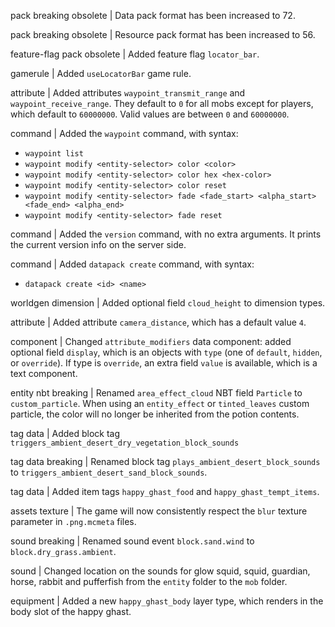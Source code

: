 pack breaking obsolete | Data pack format has been increased to 72.

pack breaking obsolete | Resource pack format has been increased to 56.

feature-flag pack obsolete | Added feature flag `locator_bar`.

gamerule | Added `useLocatorBar` game rule.

attribute | Added attributes `waypoint_transmit_range` and `waypoint_receive_range`. They default to `0` for all mobs except for players, which default to `60000000`. Valid values are between `0` and `60000000`.

command | Added the `waypoint` command, with syntax:
* `waypoint list`
* `waypoint modify <entity-selector> color <color>`
* `waypoint modify <entity-selector> color hex <hex-color>`
* `waypoint modify <entity-selector> color reset`
* `waypoint modify <entity-selector> fade <fade_start> <alpha_start> <fade_end> <alpha_end>`
* `waypoint modify <entity-selector> fade reset`

command | Added the `version` command, with no extra arguments. It prints the current version info on the server side.

command | Added `datapack create` command, with syntax:
* `datapack create <id> <name>`

worldgen dimension | Added optional field `cloud_height` to dimension types.

attribute | Added attribute `camera_distance`, which has a default value `4`.

component | Changed `attribute_modifiers` data component: added optional field `display`, which is an objects with `type` (one of `default`, `hidden`, or `override`). If type is `override`, an extra field `value` is available, which is a text component.

entity nbt breaking | Renamed `area_effect_cloud` NBT field `Particle` to `custom_particle`. When using an `entity_effect` or `tinted_leaves` custom particle, the color will no longer be inherited from the potion contents.

tag data | Added block tag `triggers_ambient_desert_dry_vegetation_block_sounds`

tag data breaking | Renamed block tag `plays_ambient_desert_block_sounds` to `triggers_ambient_desert_sand_block_sounds`.

tag data | Added item tags `happy_ghast_food` and `happy_ghast_tempt_items`.

assets texture | The game will now consistently respect the `blur` texture parameter in `.png.mcmeta` files.

sound breaking | Renamed sound event `block.sand.wind` to `block.dry_grass.ambient`.

sound | Changed location on the sounds for glow squid, squid, guardian, horse, rabbit and pufferfish from the `entity` folder to the `mob` folder.

equipment | Added a new `happy_ghast_body` layer type, which renders in the body slot of the happy ghast.
